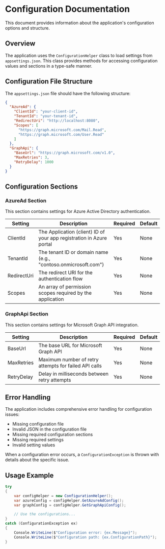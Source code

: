 # Configuration Documentation

This document provides information about the application's configuration options and structure.

## Overview

The application uses the `ConfigurationHelper` class to load settings from `appsettings.json`. This class provides methods for accessing configuration values and sections in a type-safe manner.

## Configuration File Structure

The `appsettings.json` file should have the following structure:

```json
{
  "AzureAd": {
    "ClientId": "your-client-id",
    "TenantId": "your-tenant-id",
    "RedirectUri": "http://localhost:8080",
    "Scopes": [
      "https://graph.microsoft.com/Mail.Read",
      "https://graph.microsoft.com/User.Read"
    ]
  },
  "GraphApi": {
    "BaseUrl": "https://graph.microsoft.com/v1.0",
    "MaxRetries": 3,
    "RetryDelay": 1000
  }
}
```

## Configuration Sections

### AzureAd Section

This section contains settings for Azure Active Directory authentication.

| Setting | Description | Required | Default |
|---------|-------------|----------|---------|
| ClientId | The Application (client) ID of your app registration in Azure portal | Yes | None |
| TenantId | The tenant ID or domain name (e.g., "contoso.onmicrosoft.com") | Yes | None |
| RedirectUri | The redirect URI for the authentication flow | Yes | None |
| Scopes | An array of permission scopes required by the application | Yes | None |

### GraphApi Section

This section contains settings for Microsoft Graph API integration.

| Setting | Description | Required | Default |
|---------|-------------|----------|---------|
| BaseUrl | The base URL for Microsoft Graph API | Yes | None |
| MaxRetries | Maximum number of retry attempts for failed API calls | Yes | None |
| RetryDelay | Delay in milliseconds between retry attempts | Yes | None |

## Error Handling

The application includes comprehensive error handling for configuration issues:

- Missing configuration file
- Invalid JSON in the configuration file
- Missing required configuration sections
- Missing required settings
- Invalid setting values

When a configuration error occurs, a `ConfigurationException` is thrown with details about the specific issue.

## Usage Example

```csharp
try
{
    var configHelper = new ConfigurationHelper();
    var azureConfig = configHelper.GetAzureAdConfig();
    var graphConfig = configHelper.GetGraphApiConfig();
    
    // Use the configurations...
}
catch (ConfigurationException ex)
{
    Console.WriteLine($"Configuration error: {ex.Message}");
    Console.WriteLine($"Configuration path: {ex.ConfigurationPath}");
}
```
